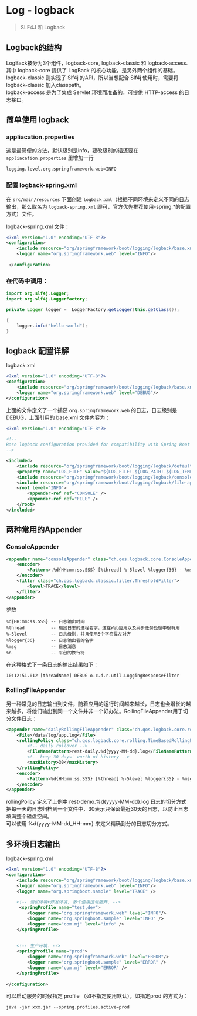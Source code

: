 # Log - logback

> SLF4J 和 Logback

## Logback的结构

LogBack被分为3个组件，logback-core, logback-classic 和 logback-access.  
其中 logback-core 提供了 LogBack 的核心功能，是另外两个组件的基础。  
logback-classic 则实现了 Slf4j 的API，所以当想配合 Slf4j 使用时，需要将 logback-classic 加入classpath。  
logback-access 是为了集成 Servlet 环境而准备的，可提供 HTTP-access 的日志接口。


## 简单使用 logback

### appliacation.properties
这是最简便的方法，默认级别是info，要改级别的话还要在 `appliacation.properties` 里增加一行 
``` bash
logging.level.org.springframework.web=INFO
```

### 配置 logback-spring.xml

在 `src/main/resources` 下面创建 `logback.xml`（根据不同环境来定义不同的日志输出，那么取名为 `logback-spring.xml` 即可，官方优先推荐使用-spring.*的配置方式）文件。

logback-spring.xml 文件：
``` xml
<?xml version="1.0" encoding="UTF-8"?>
<configuration>
    <include resource="org/springframework/boot/logging/logback/base.xml" />
    <logger name="org.springframework.web" level="INFO"/>
 
 </configuration>
```

### 在代码中调用：
``` java
import org.slf4j.Logger;
import org.slf4j.LoggerFactory;

private Logger logger =  LoggerFactory.getLogger(this.getClass());

{
    logger.info("hello world");
}
```

## logback 配置详解

logback.xml
``` xml
<?xml version="1.0" encoding="UTF-8"?>
<configuration>
    <include resource="org/springframework/boot/logging/logback/base.xml"/>
    <logger name="org.springframework.web" level="DEBUG"/>
</configuration>
```

上面的文件定义了一个捕获 `org.springframework.web` 的日志，日志级别是 DEBUG，上面引用的 base.xml 文件内容为：
``` xml
<?xml version="1.0" encoding="UTF-8"?>

<!--
Base logback configuration provided for compatibility with Spring Boot 1.1
-->

<included>
    <include resource="org/springframework/boot/logging/logback/defaults.xml" />
    <property name="LOG_FILE" value="${LOG_FILE:-${LOG_PATH:-${LOG_TEMP:-${java.io.tmpdir:-/tmp}}/}spring.log}"/>
    <include resource="org/springframework/boot/logging/logback/console-appender.xml" />
    <include resource="org/springframework/boot/logging/logback/file-appender.xml" />
    <root level="INFO">
        <appender-ref ref="CONSOLE" />
        <appender-ref ref="FILE" />
    </root>
</included>
```

## 两种常用的Appender

### ConsoleAppender
``` xml
<appender name="consoleAppender" class="ch.qos.logback.core.ConsoleAppender">
    <encoder>
        <Pattern>.%d{HH:mm:ss.SSS} [%thread] %-5level %logger{36} - %msg %n</Pattern>
    </encoder>
    <filter class="ch.qos.logback.classic.filter.ThresholdFilter">
        <level>TRACE</level>
    </filter>
</appender> 
```
参数
```
%d{HH:mm:ss.SSS} -- 日志输出时间  
%thread          -- 输出日志的进程名字，这在Web应用以及异步任务处理中很有用  
%-5level         -- 日志级别，并且使用5个字符靠左对齐  
%logger{36}      -- 日志输出者的名字  
%msg             -- 日志消息  
%n               -- 平台的换行符  
```
在这种格式下一条日志的输出结果如下：

    10:12:51.012 [threadName] DEBUG o.c.d.r.util.LoggingResponseFilter

### RollingFileAppender

另一种常见的日志输出到文件，随着应用的运行时间越来越长，日志也会增长的越来越多，将他们输出到同一个文件并非一个好办法。RollingFileAppender用于切分文件日志：
``` xml
<appender name="dailyRollingFileAppender" class="ch.qos.logback.core.rolling.RollingFileAppender">
    <File>/data/log/app.log</File>
    <rollingPolicy class="ch.qos.logback.core.rolling.TimeBasedRollingPolicy">
        <!-- daily rollover -->
        <FileNamePattern>rest-daily.%d{yyyy-MM-dd}.log</FileNamePattern>
        <!-- keep 30 days' worth of history -->
        <maxHistory>30</maxHistory>         
    </rollingPolicy>
    <encoder>
        <Pattern>%d{HH:mm:ss.SSS} [%thread] %-5level %logger{35} - %msg %n</Pattern>
    </encoder>
</appender>
```
rollingPolicy 定义了上例中 rest-demo.%d{yyyy-MM-dd}.log 日志的切分方式  
把每一天的日志归档到一个文件中，30表示只保留最近30天的日志，以防止日志填满整个磁盘空间。  
可以使用 %d{yyyy-MM-dd_HH-mm} 来定义精确到分的日志切分方式。


## 多环境日志输出

logback-spring.xml 
``` xml
<?xml version="1.0" encoding="UTF-8"?>
<configuration>
    <include resource="org/springframework/boot/logging/logback/base.xml" />
    <logger name="org.springframework.web" level="INFO"/>
    <logger name="org.springboot.sample" level="TRACE" />
   
    <!-- 测试环境+开发环境. 多个使用逗号隔开. -->
     <springProfile name="test,dev">
        <logger name="org.springframework.web" level="INFO"/>
        <logger name="org.springboot.sample" level="INFO" />
        <logger name="com.mj" level="info" />
    </springProfile>
 
   
    <!-- 生产环境. -->
    <springProfile name="prod">
        <logger name="org.springframework.web" level="ERROR"/>
        <logger name="org.springboot.sample" level="ERROR" />
        <logger name="com.mj" level="ERROR" />
    </springProfile>
   
</configuration>
```

可以启动服务的时候指定 profile （如不指定使用默认），如指定prod 的方式为：  

    java -jar xxx.jar --spring.profiles.active=prod

